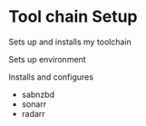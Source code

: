 # Tool chain Setup 

Sets up and installs my toolchain



Sets up environment

Installs and configures
- sabnzbd
- sonarr
- radarr

